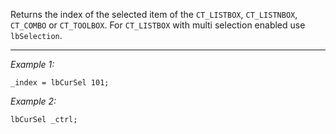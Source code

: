 Returns the index of the selected item of the `CT_LISTBOX`, `CT_LISTNBOX`, `CT_COMBO` or `CT_TOOLBOX`. For `CT_LISTBOX` with multi selection enabled use `lbSelection`.


---
*Example 1:*
```sqf
_index = lbCurSel 101;
```

*Example 2:*
```sqf
lbCurSel _ctrl;
```